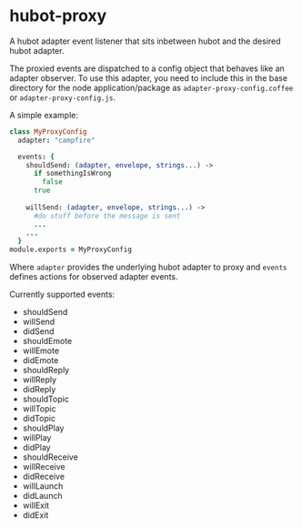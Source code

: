 hubot-proxy
=================

A hubot adapter event listener that sits inbetween hubot and the desired hubot adapter.

The proxied events are dispatched to a config object that behaves like an adapter observer.  To use this adapter, you need to include this in the base directory for the node application/package as `adapter-proxy-config.coffee` or `adapter-proxy-config.js`.

A simple example:

```coffee
class MyProxyConfig
  adapter: "campfire"

  events: {
    shouldSend: (adapter, envelope, strings...) ->
      if somethingIsWrong
        false
      true
    
    willSend: (adapter, envelope, strings...) ->
      #do stuff before the message is sent
      ...
    ...
  }
module.exports = MyProxyConfig
```

Where `adapter` provides the underlying hubot adapter to proxy and `events` defines actions for observed adapter events.

Currently supported events:

- shouldSend
- willSend
- didSend
- shouldEmote
- willEmote
- didEmote
- shouldReply
- willReply
- didReply
- shouldTopic
- willTopic
- didTopic
- shouldPlay
- willPlay
- didPlay
- shouldReceive
- willReceive
- didReceive
- willLaunch
- didLaunch
- willExit
- didExit
